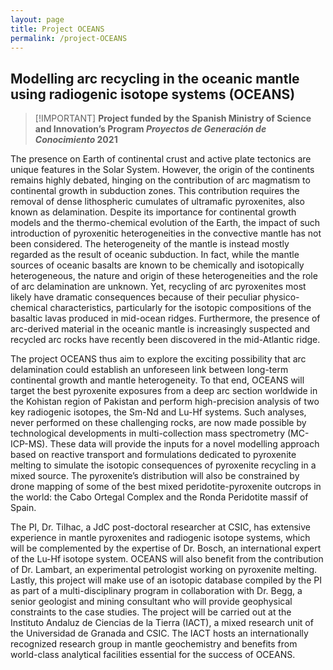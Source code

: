 ```yaml
---
layout: page
title: Project OCEANS
permalink: /project-OCEANS
---
```


## Modelling arc recycling in the oceanic mantle using radiogenic isotope systems (OCEANS)

> [!IMPORTANT] **Project funded by the Spanish Ministry of Science and Innovation’s Program *Proyectos de Generación de Conocimiento* 2021**

The presence on Earth of continental crust and active plate tectonics are unique features in the Solar System. However, the origin of the continents remains highly debated, hinging on the contribution of arc magmatism to continental growth in subduction zones. This contribution requires the removal of dense lithospheric cumulates of ultramafic pyroxenites, also known as delamination. Despite its importance for continental growth models and the thermo-chemical evolution of the Earth, the impact of such introduction of pyroxenitic heterogeneities in the convective mantle has not been considered. The heterogeneity of the mantle is instead mostly regarded as the result of oceanic subduction. In fact, while the mantle sources of oceanic basalts are known to be chemically and isotopically heterogeneous, the nature and origin of these heterogeneities and the role of arc delamination are unknown. Yet, recycling of arc pyroxenites most likely have dramatic consequences because of their peculiar physico-chemical characteristics, particularly for the isotopic compositions of the basaltic lavas produced in mid-ocean ridges. Furthermore, the presence of arc-derived material in the oceanic mantle is increasingly suspected and recycled arc rocks have recently been discovered in the mid-Atlantic ridge.

The project OCEANS thus aim to explore the exciting possibility that arc delamination could establish an unforeseen link between long-term continental growth and mantle heterogeneity. To that end, OCEANS will target the best pyroxenite exposures from a deep arc section worldwide in the Kohistan region of Pakistan and perform high-precision analysis of two key radiogenic isotopes, the Sm-Nd and Lu-Hf systems. Such analyses, never performed on these challenging rocks, are now made possible by technological developments in multi-collection mass spectrometry (MC-ICP-MS). These data will provide the inputs for a novel modelling approach based on reactive transport and formulations dedicated to pyroxenite melting to simulate the isotopic consequences of pyroxenite recycling in a mixed source. The pyroxenite’s distribution will also be constrained by drone mapping of some of the best mixed peridotite-pyroxenite outcrops in the world: the Cabo Ortegal Complex and the Ronda Peridotite massif of Spain.

The PI, Dr. Tilhac, a JdC post-doctoral researcher at CSIC, has extensive experience in mantle pyroxenites and radiogenic isotope systems, which will be complemented by the expertise of Dr. Bosch, an international expert of the Lu-Hf isotope system. OCEANS will also benefit from the contribution of Dr. Lambart, an experimental petrologist working on pyroxenite melting. Lastly, this project will make use of an isotopic database compiled by the PI as part of a multi-disciplinary program in collaboration with Dr. Begg, a senior geologist and mining consultant who will provide geophysical constraints to the case studies. The project will be carried out at the Instituto Andaluz de Ciencias de la Tierra (IACT), a mixed research unit of the Universidad de Granada and CSIC. The IACT hosts an internationally recognized research group in mantle geochemistry and benefits from world-class analytical facilities essential for the success of OCEANS.
